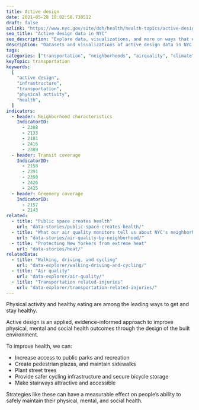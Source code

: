 ```yaml
---
title: Active design
date: 2021-05-28 18:02:58.738512
draft: false
azlink: "https://www.nyc.gov/site/doh/health/health-topics/active-design.page"
seo_title: "Active design data in NYC"
seo_description: "Explore data, visualizations, and more on ways that environments shape health in New York City's neighborhoods."
description: "Datasets and visualizations of active design data in NYC."
tags:
categories: ["transportation", "neighborhoods", "airquality", "climate"]
keyTopic: transportation
keywords:
  [
    "active design",
    "infrastructure",
    "transportation",
    "physical activity",
    "health",
  ]
indicators:
  - header: Neighborhood characteristics
    IndicatorID:
      - 2388
      - 2133
      - 2181
      - 2416
      - 2389
  - header: Transit coverage
    IndicatorID:
      - 2158
      - 2391
      - 2390
      - 2426
      - 2425
  - header: Greenery coverage
    IndicatorID:
      - 2157
      - 2143
related:
  - title: "Public space creates health"
    url: "data-stories/public-space-creates-health/"
  - title: "What our air quality monitors tell us about NYC's neighborhoods"
    url: "data-stories/air-quality-by-neighborhood/"
  - title: "Protecting New Yorkers from extreme heat"
    url: "data-stories/heat/"
relatedData:
  - title: "Walking, driving, and cycling"
    url: "data-explorer/walking-driving-and-cycling/"
  - title: "Air quality"
    url: "data-explorer/air-quality/"
  - title: "Transportation related-injuries"
    url: "data-explorer/transportation-related-injuries/"
---
```


Physical activity and healthy eating are among the leading ways to get and stay healthy.

Active design is an applied, evidence-informed approach to improve physical, mental and social health outcomes through the design of the built environment.

To improve health, we can:

- Increase access to public parks and recreation
- Create pedestrian plazas, and maintain sidewalks
- Plant street trees
- Provide safer cycling infrastructure and secure bicycle storage
- Make stairways attractive and accessible

Strategies like these can have a measurable effect on people’s ability to safely maintain their physical, mental, and social health.
